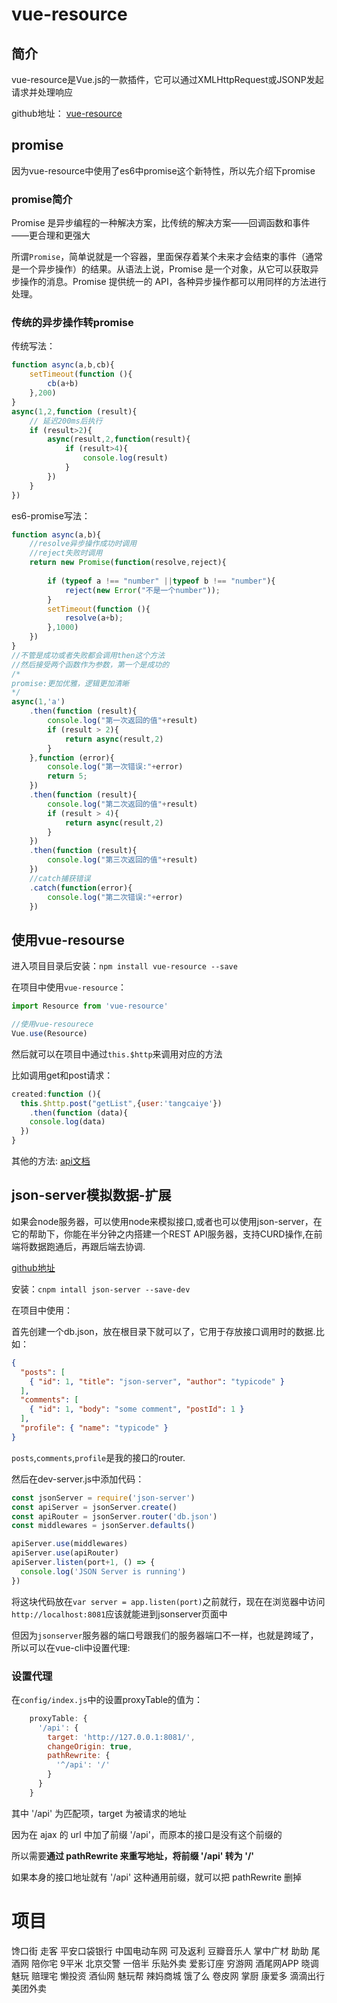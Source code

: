 # vue-resource

## 简介

vue-resource是Vue.js的一款插件，它可以通过XMLHttpRequest或JSONP发起请求并处理响应

github地址：	[vue-resource](https://github.com/pagekit/vue-resource)

## promise

因为vue-resource中使用了es6中promise这个新特性，所以先介绍下promise

### promise简介

Promise 是异步编程的一种解决方案，比传统的解决方案——回调函数和事件——更合理和更强大

所谓`Promise`，简单说就是一个容器，里面保存着某个未来才会结束的事件（通常是一个异步操作）的结果。从语法上说，Promise 是一个对象，从它可以获取异步操作的消息。Promise 提供统一的 API，各种异步操作都可以用同样的方法进行处理。

### 传统的异步操作转promise

传统写法：

```javascript
function async(a,b,cb){
	setTimeout(function (){
		cb(a+b)
	},200)
}	
async(1,2,function (result){
	// 延迟200ms后执行
	if (result>2){
		async(result,2,function(result){
			if (result>4){
				console.log(result)
			}
		})
	}
})
```

es6-promise写法：



```javascript
function async(a,b){
	//resolve异步操作成功时调用
	//reject失败时调用
	return new Promise(function(resolve,reject){
	
		if (typeof a !== "number" ||typeof b !== "number"){
			reject(new Error("不是一个number"));
		}
		setTimeout(function (){
			resolve(a+b);
		},1000)
	})
}
//不管是成功或者失败都会调用then这个方法
//然后接受两个函数作为参数，第一个是成功的
/*
promise:更加优雅，逻辑更加清晰
*/
async(1,'a')
	.then(function (result){
		console.log("第一次返回的值"+result)
		if (result > 2){
			return async(result,2)
		}
	},function (error){
		console.log("第一次错误:"+error)
		return 5;
	})
	.then(function (result){
		console.log("第二次返回的值"+result)
		if (result > 4){
			return async(result,2)
		}
	})
	.then(function (result){
		console.log("第三次返回的值"+result)
	})
	//catch捕获错误
	.catch(function(error){
		console.log("第二次错误:"+error)
	})
```

## 使用vue-resourse

进入项目目录后安装：`npm install vue-resource --save`

在项目中使用`vue-resource`：

```javascript
import Resource from 'vue-resource'

//使用vue-resourece
Vue.use(Resource)
```

然后就可以在项目中通过`this.$http`来调用对应的方法

比如调用get和post请求：

```javascript
created:function (){
  this.$http.post("getList",{user:'tangcaiye'})
    .then(function (data){
    console.log(data)
  })
}
```

其他的方法: [api文档](https://github.com/pagekit/vue-resource/blob/develop/docs/http.md)

## json-server模拟数据-扩展

如果会node服务器，可以使用node来模拟接口,或者也可以使用json-server，在它的帮助下，你能在半分钟之内搭建一个REST API服务器，支持CURD操作,在前端将数据跑通后，再跟后端去协调.

[github地址](https://github.com/typicode/json-server)

安装：`cnpm intall json-server --save-dev`

在项目中使用：

首先创建一个db.json，放在根目录下就可以了，它用于存放接口调用时的数据.比如：

```json
{
  "posts": [
    { "id": 1, "title": "json-server", "author": "typicode" }
  ],
  "comments": [
    { "id": 1, "body": "some comment", "postId": 1 }
  ],
  "profile": { "name": "typicode" }
}
```

`posts`,`comments`,`profile`是我的接口的router.

然后在dev-server.js中添加代码：

```javascript
const jsonServer = require('json-server')
const apiServer = jsonServer.create()
const apiRouter = jsonServer.router('db.json')
const middlewares = jsonServer.defaults()

apiServer.use(middlewares)
apiServer.use(apiRouter)
apiServer.listen(port+1, () => {
  console.log('JSON Server is running')
})
```

将这块代码放在`var server = app.listen(port)`之前就行，现在在浏览器中访问`http://localhost:8081`应该就能进到jsonserver页面中

但因为`jsonserver`服务器的端口号跟我们的服务器端口不一样，也就是跨域了，所以可以在vue-cli中设置代理:

### 设置代理

在`config/index.js`中的设置proxyTable的值为：

```javascript
	proxyTable: {
      '/api': {
        target: 'http://127.0.0.1:8081/',
        changeOrigin: true,
        pathRewrite: {
          '^/api': '/'
        }
      }
    }
```

其中 '/api' 为匹配项，target 为被请求的地址

因为在 ajax 的 url 中加了前缀 '/api'，而原本的接口是没有这个前缀的

所以需要**通过 pathRewrite 来重写地址，将前缀 '/api' 转为 '/'**

如果本身的接口地址就有 '/api' 这种通用前缀，就可以把 pathRewrite 删掉



# 项目

馋口街
走客
平安口袋银行
中国电动车网
可及返利
豆瓣音乐人
掌中广材
助助
尾酒网
陪你宅
9平米
北京交警
一倍半
乐贴外卖
爱影订座
穷游网
酒尾网APP
晓调
魅玩
赔理宅
懒投资
酒仙网
魅玩帮
辣妈商城
饿了么
卷皮网
掌厨
康爱多
滴滴出行
美团外卖